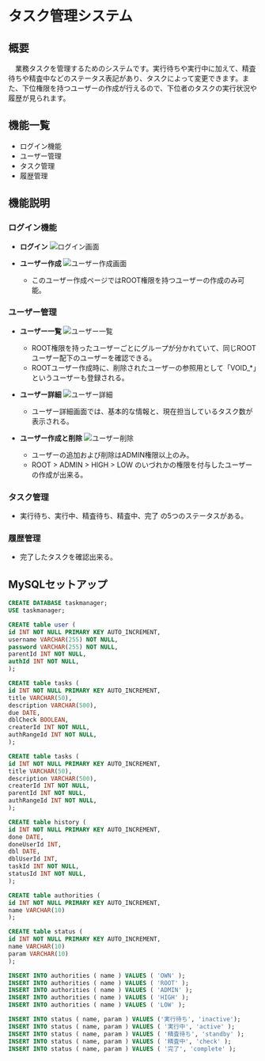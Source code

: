 # タスク管理システム
## 概要
　業務タスクを管理するためのシステムです。実行待ちや実行中に加えて、精査待ちや精査中などのステータス表記があり、タスクによって変更できます。また、下位権限を持つユーザーの作成が行えるので、下位者のタスクの実行状況や履歴が見られます。
## 機能一覧
* ログイン機能
* ユーザー管理
* タスク管理
* 履歴管理

## 機能説明
### ログイン機能
* **ログイン**
    ![ログイン画面](src/main/resources/static/img/loginPage.pn)

* **ユーザー作成**
    ![ユーザー作成画面](src/main/resources/static/img/userRegister.pn)
  - このユーザー作成ページではROOT権限を持つユーザーの作成のみ可能。

### ユーザー管理
* **ユーザー一覧**
  ![ユーザー一覧](src/main/resources/static/img/userIndex.pn)
  - ROOT権限を持ったユーザーごとにグループが分かれていて、同じROOTユーザー配下のユーザーを確認できる。
  - ROOTユーザー作成時に、削除されたユーザーの参照用として「VOID_*」というユーザーも登録される。

* **ユーザー詳細**
  ![ユーザー詳細](src/main/resources/static/img/userDetail.pn)
  - ユーザー詳細画面では、基本的な情報と、現在担当しているタスク数が表示される。

* **ユーザー作成と削除**
  ![ユーザー削除](src/main/resources/static/img/userDelete.pn)
  - ユーザーの追加および削除はADMIN権限以上のみ。
  - ROOT > ADMIN > HIGH > LOW のいづれかの権限を付与したユーザーの作成が出来る。

### タスク管理
  - 実行待ち、実行中、精査待ち、精査中、完了 の5つのステータスがある。
### 履歴管理
  - 完了したタスクを確認出来る。
 
## MySQLセットアップ
```sql
CREATE DATABASE taskmanager;
USE taskmanager;

CREATE table user (
id INT NOT NULL PRIMARY KEY AUTO_INCREMENT, 
username VARCHAR(255) NOT NULL, 
password VARCHAR(255) NOT NULL, 
parentId INT NOT NULL, 
authId INT NOT NULL, 
);

CREATE table tasks (
id INT NOT NULL PRIMARY KEY AUTO_INCREMENT, 
title VARCHAR(50), 
description VARCHAR(500), 
due DATE,
dblCheck BOOLEAN,
createrId INT NOT NULL,
authRangeId INT NOT NULL,
);

CREATE table tasks (
id INT NOT NULL PRIMARY KEY AUTO_INCREMENT, 
title VARCHAR(50), 
description VARCHAR(500), 
createrId INT NOT NULL,
parentId INT NOT NULL,
authRangeId INT NOT NULL,
);

CREATE table history (
id INT NOT NULL PRIMARY KEY AUTO_INCREMENT, 
done DATE,
doneUserId INT, 
dbl DATE,
dblUserId INT, 
taskId INT NOT NULL, 
statusId INT NOT NULL, 
);

CREATE table authorities (
id INT NOT NULL PRIMARY KEY AUTO_INCREMENT, 
name VARCHAR(10)
);

CREATE table status (
id INT NOT NULL PRIMARY KEY AUTO_INCREMENT, 
name VARCHAR(10)
param VARCHAR(10)
);

INSERT INTO authorities ( name ) VALUES ( 'OWN' );
INSERT INTO authorities ( name ) VALUES ( 'ROOT' );
INSERT INTO authorities ( name ) VALUES ( 'ADMIN' );
INSERT INTO authorities ( name ) VALUES ( 'HIGH' );
INSERT INTO authorities ( name ) VALUES ( 'LOW' );

INSERT INTO status ( name, param ) VALUES ('実行待ち', 'inactive');
INSERT INTO status ( name, param ) VALUES ( '実行中', 'active' );
INSERT INTO status ( name, param ) VALUES ( '精査待ち', 'standby' );
INSERT INTO status ( name, param ) VALUES ( '精査中', 'check' );
INSERT INTO status ( name, param ) VALUES ( '完了', 'complete' );
```
